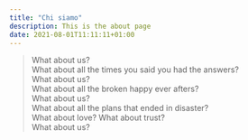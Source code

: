 ```yaml
---
title: "Chi siamo"
description: This is the about page
date: 2021-08-01T11:11:11+01:00
---
```


> What about us?  
> What about all the times you said you had the answers?  
> What about us?  
> What about all the broken happy ever afters?  
> What about us?  
> What about all the plans that ended in disaster?  
> What about love? What about trust?  
> What about us?
